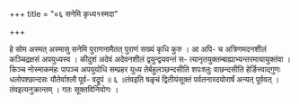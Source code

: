 +++
title = "०६ सनेमि कृध्य१स्मदा"

+++

हे सोम अस्मत् अस्मासु सनेमि पुराणनामैतत् पुराणं सख्यं कृधि कुरु । आ अपि- च अत्रिणमदनशीलं कञ्चिद्रक्षसं अपयुध्यस्व । कीदुशं अदेवं अदेवनशीलं द्वयुन्द्वयवन्तं स- त्यानृतयुक्तम्बाह्याभ्यन्तरमायायुक्तंवा । किञ्च नोस्माकमंहः पापञ्च अपयुयोधि सम्प्रहर युध्य तेर्बहुलञ्छन्दसीति शपःश्लुः वाछन्दसीति हेर्ङित्त्वाद्गुणः धलोपश्छान्दसः यौतेर्वाश्लौ पूर्व- वद्रूपं ॥ ६ ॥तंवइति षळृचं द्वितीयंसूक्तं पर्वतनारदयोरार्षं अन्यत् पूर्ववत् । तंवइत्यनुक्रान्तम् । गतः सूक्तविनियोगः ।